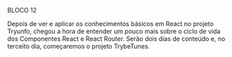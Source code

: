 BLOCO 12

Depois de ver e aplicar os conhecimentos básicos em React no projeto Tryunfo, chegou a hora de entender um pouco mais sobre o ciclo de vida dos Componentes React e React Router. Serão dois dias de conteúdo e, no terceito dia, começaremos o projeto TrybeTunes.